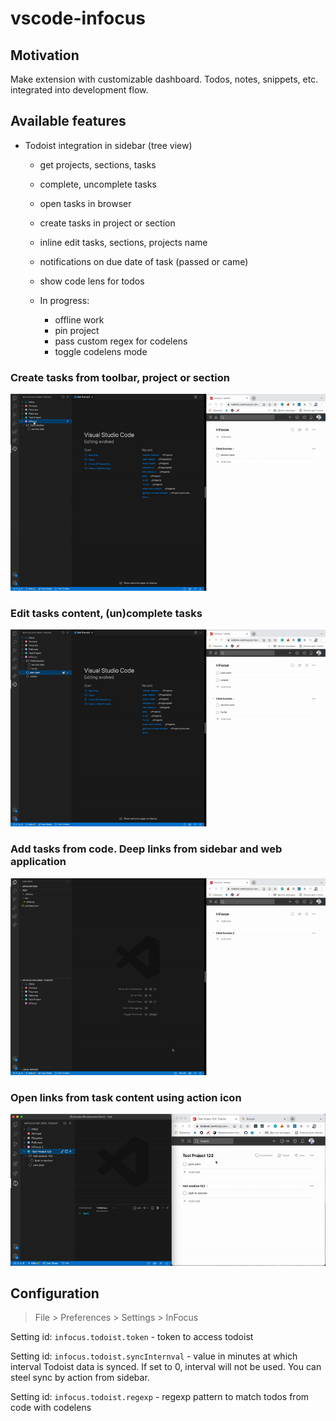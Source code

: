 # vscode-infocus 

## Motivation
Make extension with customizable dashboard.
Todos, notes, snippets, etc. integrated into development flow.

## Available features

- Todoist integration in sidebar (tree view)
    - get projects, sections, tasks
    - complete, uncomplete tasks
    - open tasks in browser
    - create tasks in project or section
    - inline edit tasks, sections, projects name
    - notifications on due date of task (passed or came) 
    - show code lens for todos

    - In progress:
        - offline work
        - pin project
        - pass custom regex for codelens
        - toggle codelens mode

### Create tasks from toolbar, project or section
<img src="media/features/create-tasks.gif" />

### Edit tasks content, (un)complete tasks
<img src="media/features/editing.gif" />

### Add tasks from code. Deep links from sidebar and web application
<img src="media/features/codelens.gif" />

### Open links from task content using action icon
<img src="media/features/open-links-from-content.gif" />

## Configuration
> File > Preferences > Settings > InFocus

Setting id: `infocus.todoist.token` - token to access todoist

Setting id: `infocus.todoist.syncInternval` - value in minutes at which interval Todoist data is synced. If set to 0, interval will not be used. You can steel sync by action from sidebar.

Setting id: `infocus.todoist.regexp` - regexp pattern to match todos from code with codelens
